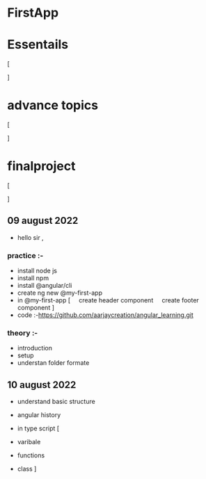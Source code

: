 # FirstApp
<!-- My learning  -->
# Essentails
[

] 
# advance topics
[

]

# finalproject
[

]
<!-- new day  -->
## 09 august 2022
- hello sir ,

### practice :-

- install node js
- install npm 
- install @angular/cli 
- create ng new @my-first-app 
- in @my-first-app [
    create header component
    create footer component
]
- code :-https://github.com/aarjaycreation/angular_learning.git 

### theory :-
- introduction  
- setup  
- understan folder formate 

<!-- new day  -->
## 10 august 2022 
- understand basic structure 
- angular history

- in type script
[
- varibale 
- functions
- class
]






